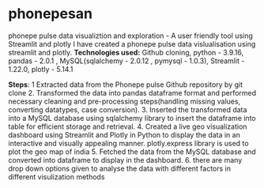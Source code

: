 # phonepesan
phonepe pulse data visualiztion and exploration - A user friendly tool using Streamlit and plotly
I have created a phonepe pulse data vislualisation using streamlit and plotly.
**Technologies used:**
Github cloning,
python - 3.9.16,
pandas - 2.0.1 ,
MySQL(sqlalchemy - 2.0.12 , pymysql - 1.0.3),
Streamlit - 1.22.0,
plotly - 5.14.1

**Steps**:
1 Extracted data from the Phonepe pulse Github repository by git clone
2. Transformed the data into pandas dataframe format and performed necessary cleaning
and pre-processing steps(handling missing values, converting datatypes, case conversion).
3. Inserted the transformed data into a MySQL database using sqlalchemy library to insert the dataframe into table for efficient storage and
retrieval.
4. Created a live geo visualization dashboard using Streamlit and Plotly in Python
to display the data in an interactive and visually appealing manner. plotly.express library is used to plot the geo map of india
5. Fetched the data from the MySQL database and converted into dataframe to display in the dashboard.
6. there are many drop down options given to analyse the data with different factors in different visulization methods
